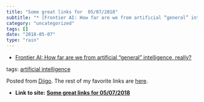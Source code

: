 ```yaml
---
title: "Some great links for  05/07/2018"
subtitle: "* [Frontier AI: How far are we from artificial “general” intelligence, really?](<https://hackernoon...."
category: "uncategorized"
tags: []
date: "2018-05-07"
type: "rain"
---
```

* [Frontier AI: How far are we from artificial “general” intelligence, really?](<https://hackernoon.com/frontier-ai-how-far-are-we-from-artificial-general-intelligence-really-5b13b1ebcd4e>)

tags: [artificial
intelligence](<https://www.diigo.com/user/pitosalas/artificial intelligence>)

Posted from [Diigo](<https://www.diigo.com>). The rest of my favorite links
are [here](<https://www.diigo.com/user/pitosalas>).


* **Link to site:** **[Some great links for  05/07/2018](None)**